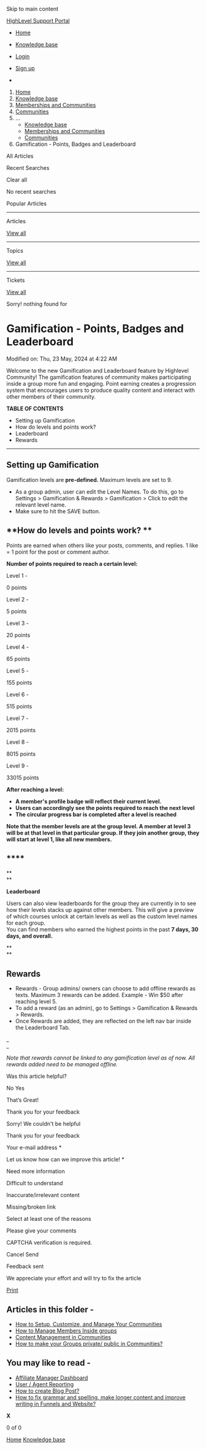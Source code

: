 Skip to main content

[ HighLevel Support Portal ](https://help.gohighlevel.com)

  * [ Home ](/support/home)
  * [ Knowledge base ](/support/solutions)

  * [Login](/support/login)
  * [Sign up](/support/signup)
  * 

  1. [Home](/support/home)
  2. [Knowledge base](/support/solutions)
  3. [Memberships and Communities](/support/solutions/155000000006)
  4. [Communities](/support/solutions/folders/155000000024)
  5. ... 
     * [Knowledge base](/support/solutions)
     * [Memberships and Communities](/support/solutions/155000000006)
     * [Communities](/support/solutions/folders/155000000024)
  6. Gamification - Points, Badges and Leaderboard

All  Articles 

Recent Searches

Clear all

No recent searches

Popular Articles

* * *

Articles

[View all](/support/search/solutions)

* * *

Topics

[View all](/support/search/topics)

* * *

Tickets

[View all](/support/search/tickets)

Sorry! nothing found for   

# Gamification - Points, Badges and Leaderboard

Modified on: Thu, 23 May, 2024 at 4:22 AM

Welcome to the new Gamification and Leaderboard feature by Highlevel Community! The gamification features of community makes participating inside a group more fun and engaging. Point earning creates a progression system that encourages users to produce quality content and interact with other members of their community.

**TABLE OF CONTENTS**

  * Setting up Gamification
  * How do levels and points work? 
  * Leaderboard
  * Rewards

* * *

## **Setting up Gamification**

Gamification levels are **pre-defined.** Maximum levels are set to 9.

  * As a group admin, user can edit the Level Names. To do this, go to Settings > Gamification & Rewards > Gamification > Click to edit the relevant level name.
  * Make sure to hit the SAVE button.

## **How do levels and points work?  **

Points are earned when others like your posts, comments, and replies. 1 like = 1 point for the post or comment author.  

**Number of points required to reach a certain level:**

Level 1 - 

0 points

Level 2 - 

5 points

Level 3 - 

20 points

Level 4 - 

65 points

Level 5 - 

155 points

Level 6 - 

515 points

Level 7 - 

2015 points

Level 8 - 

8015 points

Level 9 - 

33015 points

**After reaching a level:**

  * **A member's profile badge will reflect their current level.**
  * **Users can accordingly see the points required to reach the next level**
  * **The circular progress bar is completed after a level is reached**

**Note that the member levels are at the group level. A member at level 3 will be at that level in that particular group. If they join another group, they will start at level 1, like all new members.**

## ****

**  
**

**Leaderboard**

Users can also view leaderboards for the group they are currently in to see how their levels stacks up against other members. This will give a preview of which courses unlock at certain levels as well as the custom level names for each group.  
You can find members who earned the highest points in the past **7 days, 30 days, and overall.**  

**  
**

## **Rewards**

  * Rewards - Group admins/ owners can choose to add offline rewards as texts. Maximum 3 rewards can be added. Example - Win $50 after reaching level 5. 
  * To add a reward (as an admin), go to Settings > Gamification & Rewards > Rewards.
  * Once Rewards are added, they are reflected on the left nav bar inside the Leaderboard Tab.

_  
_

_Note that rewards cannot be linked to any gamification level as of now. All rewards added need to be managed offline._  

Was this article helpful?

No  Yes 

That’s Great!

Thank you for your feedback

Sorry! We couldn't be helpful

Thank you for your feedback

Your e-mail address *

Let us know how can we improve this article! *

Need more information 

Difficult to understand 

Inaccurate/irrelevant content 

Missing/broken link 

Select at least one of the reasons 

Please give your comments 

CAPTCHA verification is required. 

Cancel  Send 

Feedback sent

We appreciate your effort and will try to fix the article

[Print](javascript:print\(\))

## Articles in this folder -

  * [How to Setup, Customize, and Manage Your Communities](/support/solutions/articles/155000000280-how-to-setup-customize-and-manage-your-communities)
  * [How to Manage Members Inside groups](/support/solutions/articles/155000000289-how-to-manage-members-inside-groups)
  * [Content Management in Communities](/support/solutions/articles/155000000297-content-management-in-communities)
  * [How to make your Groups private/ public in Communities?](/support/solutions/articles/155000000735-how-to-make-your-groups-private-public-in-communities-)

## You may like to read -

  * [Affiliate Manager Dashboard](/support/solutions/articles/155000003668-affiliate-manager-dashboard)
  * [User / Agent Reporting](/support/solutions/articles/48001183037-user-agent-reporting)
  * [How to create Blog Post?](/support/solutions/articles/155000002450-how-to-create-blog-post-)
  * [How to fix grammar and spelling, make longer content and improve writing in Funnels and Website?](/support/solutions/articles/155000001441-how-to-fix-grammar-and-spelling-make-longer-content-and-improve-writing-in-funnels-and-website-)

**X**

0 of 0 []()

[Home](/support/home) [Knowledge base](/support/solutions)

